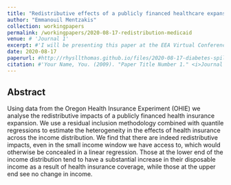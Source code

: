 ```yaml
---
title: "Redistributive effects of a publicly financed healthcare expansion"
author: "Emmanouil Mentzakis"
collection: workingpapers
permalink: /workingpapers/2020-08-17-redistribution-medicaid
venue: # 'Journal 1'
excerpt: #'I will be presenting this paper at the EEA Virtual Conference, and slides from the presentation will be available here in the near future.'
date: 2020-08-17
paperurl: #http://rhysllthomas.github.io/files/2020-08-17-diabetes-spillover.pdf
citation: #'Your Name, You. (2009). "Paper Title Number 1." <i>Journal 1</i>. 1(1).'
---
```


## Abstract

Using data from the Oregon Health Insurance Experiment (OHIE) we analyse the redistributive impacts of a publicly financed health insurance expansion. We use a residual inclusion methodology combined with quantile regressions to estimate the heterogeneity in the effects of health insurance across the income distribution. We find that there are indeed redistributive impacts, even in the small income window we have access to, which would otherwise be concealed in a linear regression. Those at the lower end of the income distribution tend to have a substantial increase in their disposable income as a result of health insurance coverage, while those at the upper end see no change in income.
